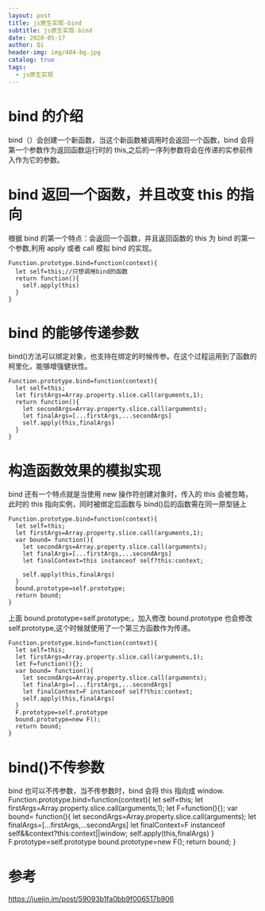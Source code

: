 ```yaml
---
layout: post
title: js原生实现-bind
subtitle: js原生实现-bind
date: 2020-05-17
author: Qi
header-img: img/404-bg.jpg
catalog: true
tags:
  - js原生实现
---
```


# bind 的介绍

bind（）会创建一个新函数，当这个新函数被调用时会返回一个函数，bind 会将第一个参数作为返回函数运行时的 this,之后的一序列参数将会在传递的实参前传入作为它的参数。

# bind 返回一个函数，并且改变 this 的指向

根据 bind 的第一个特点：会返回一个函数，并且返回函数的 this 为 bind 的第一个参数,利用 apply 或者 call 模拟 bind 的实现。

```
Function.prototype.bind=function(context){
  let self=this;//只想调用bind的函数
  return function(){
    self.apply(this)
  }
}
```

# bind 的能够传递参数

bind()方法可以绑定对象，也支持在绑定的时候传参。在这个过程运用到了函数的柯里化，能够增强健状性。

```
Function.prototype.bind=function(context){
  let self=this;
  let firstArgs=Array.property.slice.call(arguments,1);
  return function(){
    let secondArgs=Array.property.slice.call(arguments);
    let finalArgs=[...firstArgs,...secondArgs]
    self.apply(this,finalArgs)
  }
}
```

# 构造函数效果的模拟实现

bind 还有一个特点就是当使用 new 操作符创建对象时，传入的 this 会被忽略，此时的 this 指向实例，同时被绑定后函数与 bind()后的函数需在同一原型链上

```
Function.prototype.bind=function(context){
  let self=this;
  let firstArgs=Array.property.slice.call(arguments,1);
  var bound= function(){
    let secondArgs=Array.property.slice.call(arguments);
    let finalArgs=[...firstArgs,...secondArgs]
    let finalContext=this instanceof self?this:context;

    self.apply(this,finalArgs)
  }
  bound.prototype=self.prototype;
  return bound;
}
```

上面 bound.prototype=self.prototype;，加入修改 bound.prototype 也会修改 self.prototype,这个时候就使用了一个第三方函数作为传递。

```
Function.prototype.bind=function(context){
  let self=this;
  let firstArgs=Array.property.slice.call(arguments,1);
  let F=function(){};
  var bound= function(){
    let secondArgs=Array.property.slice.call(arguments);
    let finalArgs=[...firstArgs,...secondArgs]
    let finalContext=F instanceof self?this:context;
    self.apply(this,finalArgs)
  }
  F.prototype=self.prototype
  bound.prototype=new F();
  return bound;
}
```

# bind()不传参数

bind 也可以不传参数，当不传参数时，bind 会将 this 指向成 window.
Function.prototype.bind=function(context){
let self=this;
let firstArgs=Array.property.slice.call(arguments,1);
let F=function(){};
var bound= function(){
let secondArgs=Array.property.slice.call(arguments);
let finalArgs=[...firstArgs,...secondArgs]
let finalContext=F instanceof self&&context?this:context||window;
self.apply(this,finalArgs)
}
F.prototype=self.prototype
bound.prototype=new F();
return bound;
}

# 参考

https://juejin.im/post/59093b1fa0bb9f006517b906
